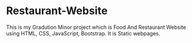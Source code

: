 # Restaurant-Website
This is my Gradution Minor project which is Food And Restaurant Website using HTML, CSS, JavaScript, Bootstrap. It is Static webpages.
